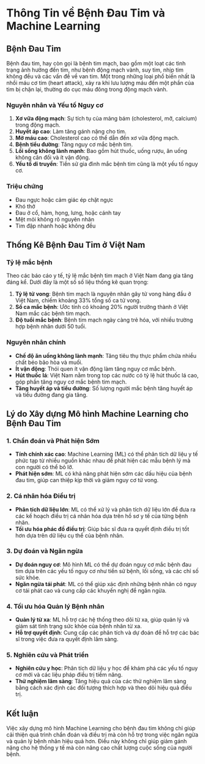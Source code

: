 # Thông Tin về Bệnh Đau Tim và Machine Learning

## Bệnh Đau Tim

Bệnh đau tim, hay còn gọi là bệnh tim mạch, bao gồm một loạt các tình trạng ảnh hưởng đến tim, như bệnh động mạch vành, suy tim, nhịp tim không đều và các vấn đề về van tim. Một trong những loại phổ biến nhất là nhồi máu cơ tim (heart attack), xảy ra khi lưu lượng máu đến một phần của tim bị chặn lại, thường do cục máu đông trong động mạch vành.

### Nguyên nhân và Yếu tố Nguy cơ

1. **Xơ vữa động mạch**: Sự tích tụ của mảng bám (cholesterol, mỡ, calcium) trong động mạch.
2. **Huyết áp cao**: Làm tăng gánh nặng cho tim.
3. **Mỡ máu cao**: Cholesterol cao có thể dẫn đến xơ vữa động mạch.
4. **Bệnh tiểu đường**: Tăng nguy cơ mắc bệnh tim.
5. **Lối sống không lành mạnh**: Bao gồm hút thuốc, uống rượu, ăn uống không cân đối và ít vận động.
6. **Yếu tố di truyền**: Tiền sử gia đình mắc bệnh tim cũng là một yếu tố nguy cơ.

### Triệu chứng

- Đau ngực hoặc cảm giác ép chặt ngực
- Khó thở
- Đau ở cổ, hàm, họng, lưng, hoặc cánh tay
- Mệt mỏi không rõ nguyên nhân
- Tim đập nhanh hoặc không đều

## Thống Kê Bệnh Đau Tim ở Việt Nam

### Tỷ lệ mắc bệnh

Theo các báo cáo y tế, tỷ lệ mắc bệnh tim mạch ở Việt Nam đang gia tăng đáng kể. Dưới đây là một số số liệu thống kê quan trọng:

1. **Tỷ lệ tử vong**: Bệnh tim mạch là nguyên nhân gây tử vong hàng đầu ở Việt Nam, chiếm khoảng 33% tổng số ca tử vong.
2. **Số ca mắc bệnh**: Ước tính có khoảng 20% người trưởng thành ở Việt Nam mắc các bệnh tim mạch.
3. **Độ tuổi mắc bệnh**: Bệnh tim mạch ngày càng trẻ hóa, với nhiều trường hợp bệnh nhân dưới 50 tuổi.

### Nguyên nhân chính

- **Chế độ ăn uống không lành mạnh**: Tăng tiêu thụ thực phẩm chứa nhiều chất béo bão hòa và muối.
- **Ít vận động**: Thói quen ít vận động làm tăng nguy cơ mắc bệnh.
- **Hút thuốc lá**: Việt Nam nằm trong top các nước có tỷ lệ hút thuốc lá cao, góp phần tăng nguy cơ mắc bệnh tim mạch.
- **Tăng huyết áp và tiểu đường**: Số lượng người mắc bệnh tăng huyết áp và tiểu đường đang gia tăng.

## Lý do Xây dựng Mô hình Machine Learning cho Bệnh Đau Tim

### 1. Chẩn đoán và Phát hiện Sớm

- **Tính chính xác cao**: Machine Learning (ML) có thể phân tích dữ liệu y tế phức tạp từ nhiều nguồn khác nhau để phát hiện các mẫu bệnh lý mà con người có thể bỏ lỡ.
- **Phát hiện sớm**: ML có khả năng phát hiện sớm các dấu hiệu của bệnh đau tim, giúp can thiệp kịp thời và giảm nguy cơ tử vong.

### 2. Cá nhân hóa Điều trị

- **Phân tích dữ liệu lớn**: ML có thể xử lý và phân tích dữ liệu lớn để đưa ra các kế hoạch điều trị cá nhân hóa dựa trên hồ sơ y tế của từng bệnh nhân.
- **Tối ưu hóa phác đồ điều trị**: Giúp bác sĩ đưa ra quyết định điều trị tốt hơn dựa trên dữ liệu cụ thể của bệnh nhân.

### 3. Dự đoán và Ngăn ngừa

- **Dự đoán nguy cơ**: Mô hình ML có thể dự đoán nguy cơ mắc bệnh đau tim dựa trên các yếu tố nguy cơ như tiền sử bệnh, lối sống, và các chỉ số sức khỏe.
- **Ngăn ngừa tái phát**: ML có thể giúp xác định những bệnh nhân có nguy cơ tái phát cao và cung cấp các khuyến nghị để ngăn ngừa.

### 4. Tối ưu hóa Quản lý Bệnh nhân

- **Quản lý từ xa**: ML hỗ trợ các hệ thống theo dõi từ xa, giúp quản lý và giám sát tình trạng sức khỏe của bệnh nhân từ xa.
- **Hỗ trợ quyết định**: Cung cấp các phân tích và dự đoán để hỗ trợ các bác sĩ trong việc đưa ra quyết định lâm sàng.

### 5. Nghiên cứu và Phát triển

- **Nghiên cứu y học**: Phân tích dữ liệu y học để khám phá các yếu tố nguy cơ mới và các liệu pháp điều trị tiềm năng.
- **Thử nghiệm lâm sàng**: Tăng hiệu quả của các thử nghiệm lâm sàng bằng cách xác định các đối tượng thích hợp và theo dõi hiệu quả điều trị.

## Kết luận

Việc xây dựng mô hình Machine Learning cho bệnh đau tim không chỉ giúp cải thiện quá trình chẩn đoán và điều trị mà còn hỗ trợ trong việc ngăn ngừa và quản lý bệnh nhân hiệu quả hơn. Điều này không chỉ giúp giảm gánh nặng cho hệ thống y tế mà còn nâng cao chất lượng cuộc sống của người bệnh.
